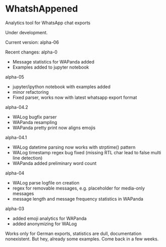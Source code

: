 # WhatshAppened
Analytics tool for WhatsApp chat exports

Under development.

Current version: alpha-06

Recent changes:
alpha-0
- Message statistics for WAPanda added
- Examples added to jupyter notebook

alpha-05
- jupyter/ipython notebook with examples added
- minor refactoring
- Fixed parser, works now with latest whatsapp export format

alpha-04.2
- WALog bugfix parser
- WAPanda resampling
- WAPanda pretty print now aligns emojis

alpha-04.1
- WALog datetime parsing now works with strptime() pattern
- WALog timestamp regex bug fixed (missing RTL char lead to false multi line detection)
- WAPanda added preliminary word count

alpha-04
- WALog parse logfile on creation
- regex for removable messages, e.g. placeholder for media-only messages
- message length and message frequency statistics in WAPanda

alpha-03
- added emoji analytics for WAPanda
- added anonymizing for WALog

Works only for German exports, statistics are dull, documentation nonexistent. But hey, already some examples. Come back in a few weeks.
